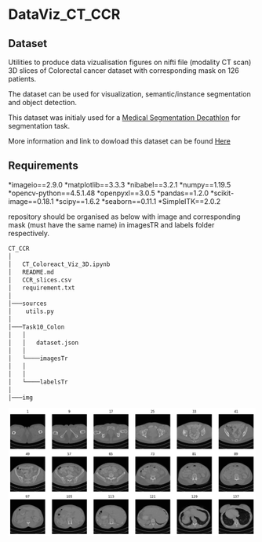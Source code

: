 # DataViz_CT_CCR


## Dataset

Utilities to produce data vizualisation figures on nifti file (modality CT scan) 3D slices of Colorectal cancer dataset with corresponding mask on
126 patients.

The dataset can be used for visualization, semantic/instance segmentation and object detection.


This dataset was initialy used for a [Medical Segmentation Decathlon](http://medicaldecathlon.com/#organisers) for segmentation task.

More information and link to dowload this dataset can be found [Here](https://drive.google.com/drive/folders/1HqEgzS8BV2c7xYNrZdEAnrHk7osJJ--2)


## Requirements


*imageio==2.9.0
*matplotlib==3.3.3
*nibabel==3.2.1
*numpy==1.19.5
*opencv-python==4.5.1.48
*openpyxl==3.0.5
*pandas==1.2.0
*scikit-image==0.18.1
*scipy==1.6.2
*seaborn==0.11.1
*SimpleITK==2.0.2


repository should be organised as below with image and corresponding mask (must have the same name) in imagesTR and labels folder respectively.

```
CT_CCR
│
│   CT_Coloreact_Viz_3D.ipynb
│   README.md
│   CCR_slices.csv
│   requirement.txt
│
│───sources
│    utils.py
│
│───Task10_Colon
│   │
│   │   dataset.json
│   │
│   └────imagesTr
│   │
│   │
│   └────labelsTr
│
│───img

```


![alt text](https://github.com/hbiom/DataViz_CT_CCR//blob/main/img/plot_image.png?raw=true)

